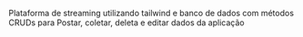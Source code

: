 Plataforma de streaming utilizando tailwind e banco de dados com métodos CRUDs para Postar, coletar, deleta e editar dados da aplicação 
